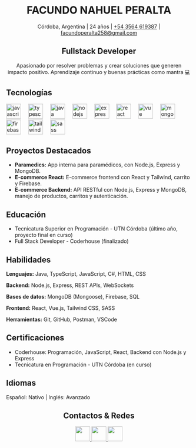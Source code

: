 <h1 align="center">FACUNDO NAHUEL PERALTA</h1>
<p align="center">Córdoba, Argentina | 24 años | <a href="tel:+543564619387">+54 3564 619387</a> | <a href="mailto:facundoperalta258@gmail.com">facundoperalta258@gmail.com</a></p>

###

<h2 align="center">Fullstack Developer</h2>
<p align="center">Apasionado por resolver problemas y crear soluciones que generen impacto positivo. Aprendizaje continuo y buenas prácticas como mantra 💻</p>

###

<h2 align="left">Tecnologías</h2>
<div align="left">
  <img src="https://cdn.jsdelivr.net/gh/devicons/devicon/icons/javascript/javascript-original.svg" height="40" alt="javascript logo"  />
  <img width="12" />
  <img src="https://cdn.jsdelivr.net/gh/devicons/devicon/icons/typescript/typescript-original.svg" height="40" alt="typescript logo"  />
  <img width="12" />
  <img src="https://cdn.jsdelivr.net/gh/devicons/devicon/icons/java/java-original.svg" height="40" alt="java logo"  />
  <img width="12" />
  <img src="https://cdn.jsdelivr.net/gh/devicons/devicon/icons/nodejs/nodejs-original.svg" height="40" alt="nodejs logo"  />
  <img width="12" />
  <img src="https://cdn.jsdelivr.net/gh/devicons/devicon/icons/express/express-original.svg" height="40" alt="express logo"  />
  <img width="12" />
  <img src="https://cdn.jsdelivr.net/gh/devicons/devicon/icons/react/react-original.svg" height="40" alt="react logo"  />
  <img width="12" />
  <img src="https://cdn.jsdelivr.net/gh/devicons/devicon/icons/vuejs/vuejs-original.svg" height="40" alt="vue logo"  />
  <img width="12" />
  <img src="https://cdn.jsdelivr.net/gh/devicons/devicon/icons/mongodb/mongodb-original.svg" height="40" alt="mongodb logo"  />
  <img width="12" />
  <img src="https://cdn.jsdelivr.net/gh/devicons/devicon/icons/firebase/firebase-plain.svg" height="40" alt="firebase logo"  />
  <img width="12" />
  <img src="https://cdn.jsdelivr.net/gh/devicons/devicon/icons/tailwindcss/tailwindcss-original-wordmark.svg" height="40" alt="tailwindcss logo"  />
  <img width="12" />
  <img src="https://cdn.jsdelivr.net/gh/devicons/devicon/icons/sass/sass-original.svg" height="40" alt="sass logo"  />
</div>

###

<h2 align="left">Proyectos Destacados</h2>
<ul>
  <li><strong>Paramedics:</strong> App interna para paramédicos, con Node.js, Express y MongoDB.</li>
  <li><strong>E-commerce React:</strong> E-commerce frontend con React y Tailwind, carrito y Firebase.</li>
  <li><strong>E-commerce Backend:</strong> API RESTful con Node.js, Express y MongoDB, manejo de productos, carritos y autenticación.</li>
</ul>

###

<h2 align="left">Educación</h2>
<ul>
  <li>Tecnicatura Superior en Programación - UTN Córdoba (último año, proyecto final en curso)</li>
  <li>Full Stack Developer - Coderhouse (finalizado)</li>
</ul>

###

<h2 align="left">Habilidades</h2>
<p><strong>Lenguajes:</strong> Java, TypeScript, JavaScript, C#, HTML, CSS</p>
<p><strong>Backend:</strong> Node.js, Express, REST APIs, WebSockets</p>
<p><strong>Bases de datos:</strong> MongoDB (Mongoose), Firebase, SQL</p>
<p><strong>Frontend:</strong> React, Vue.js, Tailwind CSS, SASS</p>
<p><strong>Herramientas:</strong> Git, GitHub, Postman, VSCode</p>

###

<h2 align="left">Certificaciones</h2>
<ul>
  <li>Coderhouse: Programación, JavaScript, React, Backend con Node.js y Express</li>
  <li>Tecnicatura en Programación - UTN Córdoba (en curso)</li>
</ul>

###

<h2 align="left">Idiomas</h2>
<p>Español: Nativo | Inglés: Avanzado</p>

###

<h2 align="center">Contactos & Redes</h2>
<div align="center">
  <a href="https://www.linkedin.com/in/facundo-nahuel-peralta/" target="_blank">
    <img src="https://img.shields.io/static/v1?message=LinkedIn&logo=linkedin&color=0077B5&style=for-the-badge" height="40" />
  </a>
  <a href="https://github.com/Bermelio" target="_blank">
    <img src="https://img.shields.io/static/v1?message=GitHub&logo=github&color=181717&style=for-the-badge" height="40" />
  </a>
  <a href="mailto:facundoperalta258@gmail.com" target="_blank">
    <img src="https://img.shields.io/static/v1?message=Email&logo=gmail&color=EA4335&style=for-the-badge" height="40" />
  </a>
</div>
